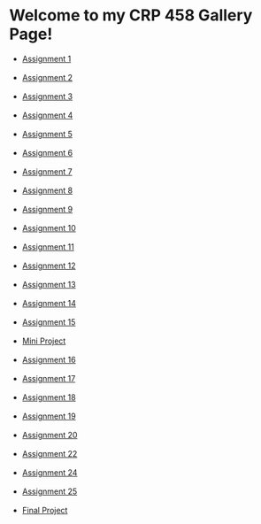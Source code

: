 # Welcome to my CRP 458 Gallery Page!



<body>
  <ul>
    <li><a href="https://lcdickey.github.io/CRP-458/Assignment1/index.html">Assignment 1 </a></li>
  <br>
    <li><a href="https://lcdickey.github.io/CRP-458/Assignment%202/index.html">Assignment 2 </a></li>
  <br>
    <li><a href="https://lcdickey.github.io/CRP-458/Assignment%203/index.html#">Assignment 3 </a></li>
  <br>
    <li><a href="https://lcdickey.github.io/CRP-458/Assignment4/index.html?">Assignment 4 </a></li>
  <br>
    <li><a href="https://lcdickey.github.io/CRP-458/Assignment5/index.html">Assignment 5 </a></li>
  <br>
    <li><a href="https://lcdickey.github.io/CRP-458/Assignment6/index.html">Assignment 6 </a></li>
  <br>
    <li><a href="https://lcdickey.github.io/CRP-458/Assignment7/index.html?">Assignment 7 </a></li>
  <br>
    <li><a href="https://lcdickey.github.io/CRP-458/Assignment8/index.html?#">Assignment 8 </a></li>
  <br>
    <li><a href="https://lcdickey.github.io/CRP-458/Assignment9/index.html?#">Assignment 9 </a></li>
  <br>
    <li><a href="https://lcdickey.github.io/CRP-458/Assignment10/index.html?">Assignment 10 </a></li>
  <br>
    <li><a href="https://lcdickey.github.io/CRP-458/Assignment11/index.html?">Assignment 11 </a></li>
  <br>
    <li><a href="https://lcdickey.github.io/CRP-458/Assignment12/index.html?">Assignment 12 </a></li>
   <br>
   <li><a href= "https://lcdickey.github.io/CRP-458/Assignment13/index.html?"> Assignment 13 </a></li>
    <br>
    <li><a href= "https://lcdickey.github.io/CRP-458/rAssignment14/index.html"> Assignment 14 </a></li>
  <br>
  <li><a href = "https://lcdickey.github.io/CRP-458/Assignment15/index.html"> Assignment 15 </a></li> 
   <br>
   <li><a href = "https://lcdickey.github.io/CRP-458/Assignment14/index.html?"> Mini Project </a></li>
   <br>
  <li><a href = "https://lcdickey.github.io/CRP-458/Assignment16/index.html?"> Assignment 16 </a></li>
  <br>
    <li><a href = "https://lcdickey.github.io/CRP-458/Assignment17/index.html?"> Assignment 17 </a></li>
    <br>
    <li><a href = "https://lcdickey.github.io/CRP-458/Assignment18/index.html"> Assignment 18 </a></li>
    <br>
    <li><a href = "https://lcdickey.github.io/CRP-458/Assignment19/index.html?"> Assignment 19 </a></li>
    <br>
    <li><a href = "https://lcdickey.github.io/CRP-458/Assignment20/index.html"> Assignment 20 </a></li>
    <br>
    <li><a href = "https://lcdickey.github.io/CRP-458/Assignment22/index.html"> Assignment 22 </a></li>
    <br>
    <li><a href = "https://lcdickey.github.io/CRP-458/Assignment22/index.html"> Assignment 24 </a></li>
    <br>
    <li><a href = "https://lcdickey.github.io/CRP-458/Assignment25/index.html"> Assignment 25 </a></li>
    <br>
    <li><a href = "https://lcdickey.github.io/CRP-458/FinalProject/index.html"> Final Project </a><br><br></li>
  </body>
